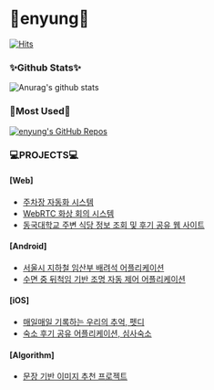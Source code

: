 # 🌱enyung🌱


[![Hits](https://hits.seeyoufarm.com/api/count/incr/badge.svg?url=https%3A%2F%2Fgithub.com%2Feyl056&count_bg=%23E7C4F5&title_bg=%23A422C8&icon=&icon_color=%23E96EFF&title=VISIT&edge_flat=false)](https://hits.seeyoufarm.com)
<!-- 
## Preferred Programming Language
![Language](https://img.shields.io/badge/Language-%20Swift%20-E57141.svg)
![Java](https://img.shields.io/badge/Java-orange?style=flat-square&logo=java)
![Kotlin]( https://img.shields.io/badge/Kotlin-black?style=flat-square&logo=kotlin)
![Python](https://img.shields.io/badge/-Python-black?style=flat-square&logo=Python)
![JavaScript](https://img.shields.io/badge/-JavaScript-black?style=flat-square&logo=javascript)
![Nodejs](https://img.shields.io/badge/-Nodejs-black?style=flat-square&logo=Node.js)
![C++](https://img.shields.io/badge/-C++-00599C?style=flat-square&logo=c)
![HTML5](https://img.shields.io/badge/-HTML5-E34F26?style=flat-square&logo=html5&logoColor=white)
![CSS3](https://img.shields.io/badge/-CSS3-1572B6?style=flat-square&logo=css3)
![Bootstrap](https://img.shields.io/badge/-Bootstrap-563D7C?style=flat-square&logo=bootstrap)
![TypeScript](https://img.shields.io/badge/-TypeScript-007ACC?style=flat-square&logo=typescript)

## Technologies & Tools
[![Platform](https://img.shields.io/cocoapods/p/ZLImageEditor.svg?style=flat)](http://cocoadocs.org/docsets/ZLImageEditor)
![Git](https://img.shields.io/badge/-Git-black?style=flat-square&logo=git)
![GitHub](https://img.shields.io/badge/-GitHub-181717?style=flat-square&logo=github)
![GitLab](https://img.shields.io/badge/-GitLab-FCA121?style=flat-square&logo=gitlab)
![Linux](https://img.shields.io/badge/Linux-black?style=flat-square&logo=linux)
![Amazon AWS](https://img.shields.io/badge/Amazon%20AWS-232F3E?style=flat-square&logo=amazon-aws)
![Microsoft Azure](https://img.shields.io/badge/Microsoft%20Azure-232F7E?style=flat-square&logo=microsoft-azure)
![Google Cloud](https://img.shields.io/badge/Google%20Cloud-black?style=flat-square&logo=google-cloud)
![IntelliJ](https://img.shields.io/badge/-IntelliJ%20IDEA-black?style=flat-square&logo=jetbrains)
![Android](https://img.shields.io/badge/Android-05150C?style=flat-square&logo=android)
![MySQL](https://img.shields.io/badge/-MySQL-black?style=flat-square&logo=mysql)
![Heroku](https://img.shields.io/badge/-Heroku-430098?style=flat-square&logo=heroku)
![Docker](https://img.shields.io/badge/-Docker-black?style=flat-square&logo=docker)

## :man_technologist: Some necessary jargon ~

<img align="right" src="dashboard.svg" height="310" />
<!-- <img align="right" src="https://media.giphy.com/media/mCRJDo24UvJMA/giphy.gif" height="300" /> -->

<!-- ### :desktop_computer: Front End : [<img align="center" src="https://raw.githubusercontent.com/github/explore/80688e429a7d4ef2fca1e82350fe8e3517d3494d/topics/html/html.png" width="30" alt="HTML5" />](https://en.wikipedia.org/wiki/HTML5) [<img align="center" src="https://raw.githubusercontent.com/github/explore/80688e429a7d4ef2fca1e82350fe8e3517d3494d/topics/css/css.png" width="30" alt="CSS3" />](https://en.wikipedia.org/wiki/CSS) [<img align="center" src="https://raw.githubusercontent.com/github/explore/80688e429a7d4ef2fca1e82350fe8e3517d3494d/topics/sass/sass.png" width="30" alt="Sass" />](https://sass-lang.com) [<img align="center" src="https://raw.githubusercontent.com/github/explore/80688e429a7d4ef2fca1e82350fe8e3517d3494d/topics/jquery/jquery.png" width="50" height="30" alt="jQuery" />](https://jquery.com/)

### :file_cabinet:&nbsp; Back End : [<img src="https://raw.githubusercontent.com/github/explore/80688e429a7d4ef2fca1e82350fe8e3517d3494d/topics/firebase/firebase.png" align="center" width="30" alt="Firebase" />](https://firebase.google.com/) [<img align="center" src="https://raw.githubusercontent.com/github/explore/80688e429a7d4ef2fca1e82350fe8e3517d3494d/topics/nodejs/nodejs.png" width="30" alt="Nodejs" />](https://nodejs.org/en/)

### :jigsaw: Frameworks : [<img align="center" src="https://raw.githubusercontent.com/github/explore/80688e429a7d4ef2fca1e82350fe8e3517d3494d/topics/bootstrap/bootstrap.png" width="25" alt="Bootstrap" />](https://getbootstrap.com/) [<img align="center" src="https://raw.githubusercontent.com/github/explore/80688e429a7d4ef2fca1e82350fe8e3517d3494d/topics/react/react.png" width="30" alt="React" />](https://reactjs.org/) [<img align="center" src="https://pbs.twimg.com/profile_images/763061332702736385/KoK6gHzp_400x400.jpg" width="25" alt="React Native" />](https://reactnative.dev/)

[<img align="center" src="https://raw.githubusercontent.com/github/explore/cebd63002168a05a6a642f309227eefeccd92950/topics/flutter/flutter.png" width="25" alt="Flutter" />](https://flutter.dev/)

### :robot: AI / ML : [<img src="https://raw.githubusercontent.com/github/explore/80688e429a7d4ef2fca1e82350fe8e3517d3494d/topics/tensorflow/tensorflow.png" align="center" width="30" alt="TensorFlow" />](https://www.tensorflow.org/) [<img src="https://avatars1.githubusercontent.com/u/7388996?s=200&v=4" align="center" width="30" alt="Jupyter" />](https://jupyter.org/) [<img src="https://avatars1.githubusercontent.com/u/38081706?s=40&v=4" align="center" width="30" alt="Google Colab" />](https://colab.research.google.com/)

### :joystick: Other Tools : [<img align="center" src="https://raw.githubusercontent.com/github/explore/80688e429a7d4ef2fca1e82350fe8e3517d3494d/topics/atom/atom.png" width="35" alt="Atom" />](https://atom.io/) [<img align="center" src="https://avatars1.githubusercontent.com/u/11727320?s=40&v=4" width="38" alt="Android Studio" />](https://developer.android.com/studio) [<img src="https://avatars3.githubusercontent.com/u/10251060?s=200&v=4" align="center" width="30" alt="Postman" />](https://www.postman.com/) -->


### ✨Github Stats✨
![Anurag's github stats](https://github-readme-stats.vercel.app/api?username=eyl056&show_icons=true&theme=radical)

### 🎨Most Used🎨
<a href="https://github.com/eyl056/eyl056">
  <img align="center" src="https://github-readme-stats.vercel.app/api/top-langs/?username=eyl056&hide=c%2B%2B,scss, css, jupyter notebook&title_color=6aa6f8&text_color=8a919a&icon_color=6aa6f8&bg_color=0e1116" alt="enyung's GitHub Repos" />
</a>
<br>

### 💻PROJECTS💻

#### [Web]
* [주차장 자동화 시스템](https://github.com/TeamWilliam/sogong-ParkBentley)
* [WebRTC 화상 회의 시스템](https://github.com/CSID-DGU/2020-2-OSSP1-WebRTC-2)
* [동국대학교 주변 식당 정보 조회 및 후기 공유 웹 사이트](https://github.com/ddolI98/DGU_restaurant_WebProject)

#### [Android]
* [서울시 지하철 임산부 배려석 어플리케이션](https://github.com/TeamWilliam/pinkVoice)
* [수면 중 뒤척임 기반 조명 자동 제어 어플리케이션](https://github.com/eyl056/Better-Sleep_ValueUP)

#### [iOS]
* [매일매일 기록하는 우리의 추억, 펫디](https://github.com/ProjectInTheClass/MyPetDiary_iosapp)
* [숙소 후기 공유 어플리케이션, 심사숙소](https://github.com/SimSaSukSo/SimSaSukSo_server)

#### [Algorithm]
* [문장 기반 이미지 추천 프로젝트](https://github.com/eyl056/SentenceToImage)

